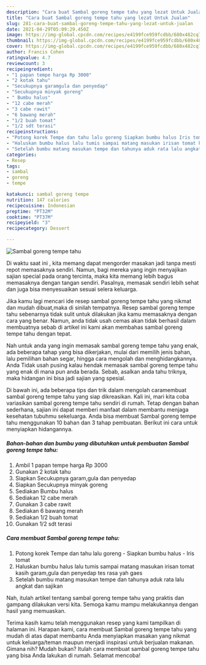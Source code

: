 ```yaml
---
description: "Cara buat Sambal goreng tempe tahu yang lezat Untuk Jualan"
title: "Cara buat Sambal goreng tempe tahu yang lezat Untuk Jualan"
slug: 281-cara-buat-sambal-goreng-tempe-tahu-yang-lezat-untuk-jualan
date: 2021-04-29T05:09:29.450Z
image: https://img-global.cpcdn.com/recipes/e4199fce959fcdbb/680x482cq70/sambal-goreng-tempe-tahu-foto-resep-utama.jpg
thumbnail: https://img-global.cpcdn.com/recipes/e4199fce959fcdbb/680x482cq70/sambal-goreng-tempe-tahu-foto-resep-utama.jpg
cover: https://img-global.cpcdn.com/recipes/e4199fce959fcdbb/680x482cq70/sambal-goreng-tempe-tahu-foto-resep-utama.jpg
author: Francis Cohen
ratingvalue: 4.7
reviewcount: 3
recipeingredient:
- "1 papan tempe harga Rp 3000"
- "2 kotak tahu"
- "Secukupnya garamgula dan penyedap"
- "Secukupnya minyak goreng"
- " Bumbu halus"
- "12 cabe merah"
- "3 cabe rawit"
- "6 bawang merah"
- "1/2 buah tomat"
- "1/2 sdt terasi"
recipeinstructions:
- "Potong korek Tempe dan tahu lalu goreng Siapkan bumbu halus Iris tomat"
- "Haluskan bumbu halus lalu tumis sampai matang masukan irisan tomat kasih garam,gula dan penyedap tes rasa yah gaes"
- "Setelah bumbu matang masukan tempe dan tahunya aduk rata lalu angkat dan sajikan"
categories:
- Resep
tags:
- sambal
- goreng
- tempe

katakunci: sambal goreng tempe 
nutrition: 147 calories
recipecuisine: Indonesian
preptime: "PT32M"
cooktime: "PT37M"
recipeyield: "3"
recipecategory: Dessert

---
```



![Sambal goreng tempe tahu](https://img-global.cpcdn.com/recipes/e4199fce959fcdbb/680x482cq70/sambal-goreng-tempe-tahu-foto-resep-utama.jpg)

Di waktu  saat ini , kita memang dapat mengorder masakan jadi tanpa mesti repot memasaknya sendiri. Namun, bagi mereka yang ingin menyajikan sajian special pada orang tercinta, maka kita memang lebih bagus memasaknya dengan tangan sendiri. Pasalnya, memasak sendiri lebih sehat dan juga bisa menyesuaikan sesuai selera keluarga.

Jika kamu lagi mencari ide resep sambal goreng tempe tahu yang nikmat dan mudah dibuat,maka di sinilah tempatnya. Resep sambal goreng tempe tahu  sebenarnya tidak sulit untuk dilakukan jika kamu memasaknya dengan cara yang benar. Namun, anda tidak usah cemas akan tidak berhasil dalam membuatnya 
sebab di artikel ini kami akan membahas sambal goreng tempe tahu dengan tepat.  



Nah untuk anda yang ingin memasak sambal goreng tempe tahu yang enak, ada beberapa tahap yang bisa dikerjakan, mulai dari memilih jenis bahan, lalu pemilihan bahan segar, hingga cara mengolah dan menghidangkannya. Anda Tidak usah pusing kalau hendak memasak sambal goreng tempe tahu yang enak di mana pun anda berada. Sebab, asalkan anda  tahu triknya, maka hidangan ini bisa jadi sajian yang spesial.

Di bawah ini, ada beberapa tips dan trik dalam mengolah caramembuat sambal goreng tempe tahu yang siap dikreasikan. Kali ini, mari kita coba variasikan sambal goreng tempe tahu sendiri di rumah. Tetap dengan bahan sederhana, sajian ini dapat memberi manfaat dalam membantu menjaga kesehatan tubuhmu sekeluarga. Anda bisa membuat Sambal goreng tempe tahu menggunakan 10 bahan dan 3 tahap pembuatan. Berikut ini cara untuk menyiapkan hidangannya.

<!--inarticleads1-->

##### Bahan-bahan dan bumbu yang dibutuhkan untuk pembuatan Sambal goreng tempe tahu:

1. Ambil 1 papan tempe harga Rp 3000
1. Gunakan 2 kotak tahu
1. Siapkan Secukupnya garam,gula dan penyedap
1. Siapkan Secukupnya minyak goreng
1. Sediakan  Bumbu halus
1. Sediakan 12 cabe merah
1. Gunakan 3 cabe rawit
1. Sediakan 6 bawang merah
1. Sediakan 1/2 buah tomat
1. Gunakan 1/2 sdt terasi




<!--inarticleads2-->

##### Cara membuat Sambal goreng tempe tahu:

1. Potong korek Tempe dan tahu lalu goreng - Siapkan bumbu halus - Iris tomat
1. Haluskan bumbu halus lalu tumis sampai matang masukan irisan tomat kasih garam,gula dan penyedap tes rasa yah gaes
1. Setelah bumbu matang masukan tempe dan tahunya aduk rata lalu angkat dan sajikan




Nah, itulah artikel tentang  sambal goreng tempe tahu  yang praktis dan gampang dilakukan versi kita. Semoga kamu mampu melakukannya dengan hasil yang memuaskan. 

Terima kasih kamu telah menggunakan resep yang kami tampilkan di halaman ini. Harapan kami, cara membuat  Sambal goreng tempe tahu yang mudah di atas dapat membantu Anda menyiapkan masakan yang nikmat untuk keluarga/teman maupun menjadi inspirasi untuk berjualan makanan. Gimana nih? Mudah bukan? Itulah cara membuat sambal goreng tempe tahu yang bisa Anda lakukan di rumah. Selamat mencoba!

